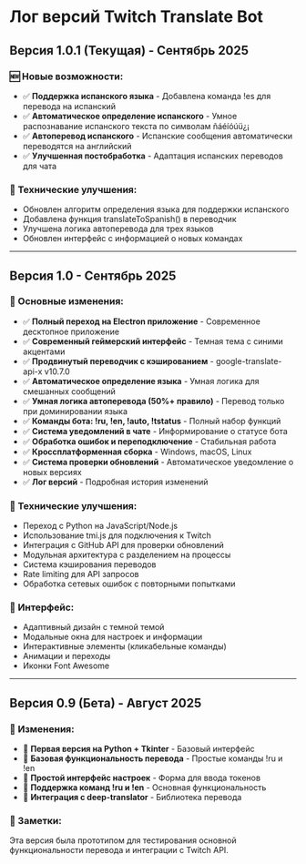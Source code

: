 # Лог версий Twitch Translate Bot

## Версия 1.0.1 (Текущая) - Сентябрь 2025

### 🆕 Новые возможности:
- ✅ **Поддержка испанского языка** - Добавлена команда !es для перевода на испанский
- ✅ **Автоматическое определение испанского** - Умное распознавание испанского текста по символам ñáéíóúü¿¡
- ✅ **Автоперевод испанского** - Испанские сообщения автоматически переводятся на английский
- ✅ **Улучшенная постобработка** - Адаптация испанских переводов для чата

### 🔧 Технические улучшения:
- Обновлен алгоритм определения языка для поддержки испанского
- Добавлена функция translateToSpanish() в переводчик
- Улучшена логика автоперевода для трех языков
- Обновлен интерфейс с информацией о новых командах

---

## Версия 1.0 - Сентябрь 2025

### 🚀 Основные изменения:
- ✅ **Полный переход на Electron приложение** - Современное десктопное приложение
- ✅ **Современный геймерский интерфейс** - Темная тема с синими акцентами
- ✅ **Продвинутый переводчик с кэшированием** - google-translate-api-x v10.7.0
- ✅ **Автоматическое определение языка** - Умная логика для смешанных сообщений
- ✅ **Умная логика автоперевода (50%+ правило)** - Перевод только при доминировании языка
- ✅ **Команды бота: !ru, !en, !auto, !tstatus** - Полный набор функций
- ✅ **Система уведомлений в чате** - Информирование о статусе бота
- ✅ **Обработка ошибок и переподключение** - Стабильная работа
- ✅ **Кроссплатформенная сборка** - Windows, macOS, Linux
- ✅ **Система проверки обновлений** - Автоматическое уведомление о новых версиях
- ✅ **Лог версий** - Подробная история изменений

### 🔧 Технические улучшения:
- Переход с Python на JavaScript/Node.js
- Использование tmi.js для подключения к Twitch
- Интеграция с GitHub API для проверки обновлений
- Модульная архитектура с разделением на процессы
- Система кэширования переводов
- Rate limiting для API запросов
- Обработка сетевых ошибок с повторными попытками

### 🎨 Интерфейс:
- Адаптивный дизайн с темной темой
- Модальные окна для настроек и информации
- Интерактивные элементы (кликабельные команды)
- Анимации и переходы
- Иконки Font Awesome

---

## Версия 0.9 (Бета) - Август 2025

### 🔧 Изменения:
- 🔧 **Первая версия на Python + Tkinter** - Базовый интерфейс
- 🔧 **Базовая функциональность перевода** - Простые команды !ru и !en
- 🔧 **Простой интерфейс настроек** - Форма для ввода токенов
- 🔧 **Поддержка команд !ru и !en** - Основная функциональность
- 🔧 **Интеграция с deep-translator** - Библиотека перевода

### 📝 Заметки:
Эта версия была прототипом для тестирования основной функциональности перевода и интеграции с Twitch API.

